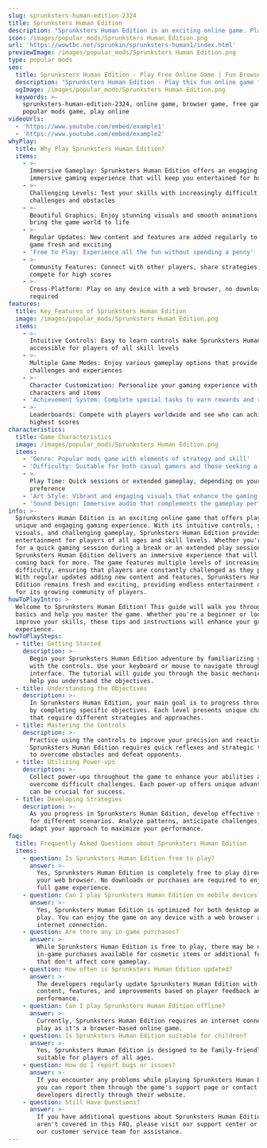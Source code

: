 ```yaml
---
slug: sprunksters-human-edition-2324
title: Sprunksters Human Edition
description: "Sprunksters Human Edition is an exciting online game. Play for free directly in your browser!"
icon: /images/popular_mods/Sprunksters Human Edition.png
url: 'https://wowtbc.net/sprunkin/sprunksters-human1/index.html'
previewImage: /images/popular_mods/Sprunksters Human Edition.png
type: popular mods
seo:
  title: Sprunksters Human Edition - Play Free Online Game | Fun Browser Games
  description: "Sprunksters Human Edition - Play this fun online game for free in your browser. No download required!"
  ogImage: /images/popular_mods/Sprunksters Human Edition.png
  keywords: >-
    sprunksters-human-edition-2324, online game, browser game, free game,
    popular mods game, play online
videoUrls:
  - 'https://www.youtube.com/embed/example1'
  - 'https://www.youtube.com/embed/example2'
whyPlay:
  title: Why Play Sprunksters Human Edition?
  items:
    - >-
      Immersive Gameplay: Sprunksters Human Edition offers an engaging and
      immersive gaming experience that will keep you entertained for hours
    - >-
      Challenging Levels: Test your skills with increasingly difficult
      challenges and obstacles
    - >-
      Beautiful Graphics: Enjoy stunning visuals and smooth animations that
      bring the game world to life
    - >-
      Regular Updates: New content and features are added regularly to keep the
      game fresh and exciting
    - 'Free to Play: Experience all the fun without spending a penny'
    - >-
      Community Features: Connect with other players, share strategies, and
      compete for high scores
    - >-
      Cross-Platform: Play on any device with a web browser, no downloads
      required
features:
  title: Key Features of Sprunksters Human Edition
  image: /images/popular_mods/Sprunksters Human Edition.png
  items:
    - >-
      Intuitive Controls: Easy to learn controls make Sprunksters Human Edition
      accessible for players of all skill levels
    - >-
      Multiple Game Modes: Enjoy various gameplay options that provide different
      challenges and experiences
    - >-
      Character Customization: Personalize your gaming experience with unique
      characters and items
    - 'Achievement System: Complete special tasks to earn rewards and recognition'
    - >-
      Leaderboards: Compete with players worldwide and see who can achieve the
      highest scores
characteristics:
  title: Game Characteristics
  image: /images/popular_mods/Sprunksters Human Edition.png
  items:
    - 'Genre: Popular mods game with elements of strategy and skill'
    - 'Difficulty: Suitable for both casual gamers and those seeking a challenge'
    - >-
      Play Time: Quick sessions or extended gameplay, depending on your
      preference
    - 'Art Style: Vibrant and engaging visuals that enhance the gaming experience'
    - 'Sound Design: Immersive audio that complements the gameplay perfectly'
info: >-
  Sprunksters Human Edition is an exciting online game that offers players a
  unique and engaging gaming experience. With its intuitive controls, stunning
  visuals, and challenging gameplay, Sprunksters Human Edition provides hours of
  entertainment for players of all ages and skill levels. Whether you're looking
  for a quick gaming session during a break or an extended play session,
  Sprunksters Human Edition delivers an immersive experience that will keep you
  coming back for more. The game features multiple levels of increasing
  difficulty, ensuring that players are constantly challenged as they progress.
  With regular updates adding new content and features, Sprunksters Human
  Edition remains fresh and exciting, providing endless entertainment options
  for its growing community of players.
howToPlayIntro: >-
  Welcome to Sprunksters Human Edition! This guide will walk you through the
  basics and help you master the game. Whether you're a beginner or looking to
  improve your skills, these tips and instructions will enhance your gaming
  experience.
howToPlaySteps:
  - title: Getting Started
    description: >-
      Begin your Sprunksters Human Edition adventure by familiarizing yourself
      with the controls. Use your keyboard or mouse to navigate through the game
      interface. The tutorial will guide you through the basic mechanics and
      help you understand the objectives.
  - title: Understanding the Objectives
    description: >-
      In Sprunksters Human Edition, your main goal is to progress through levels
      by completing specific objectives. Each level presents unique challenges
      that require different strategies and approaches.
  - title: Mastering the Controls
    description: >-
      Practice using the controls to improve your precision and reaction time.
      Sprunksters Human Edition requires quick reflexes and strategic thinking
      to overcome obstacles and defeat opponents.
  - title: Utilizing Power-ups
    description: >-
      Collect power-ups throughout the game to enhance your abilities and
      overcome difficult challenges. Each power-up offers unique advantages that
      can be crucial for success.
  - title: Developing Strategies
    description: >-
      As you progress in Sprunksters Human Edition, develop effective strategies
      for different scenarios. Analyze patterns, anticipate challenges, and
      adapt your approach to maximize your performance.
faq:
  title: Frequently Asked Questions about Sprunksters Human Edition
  items:
    - question: Is Sprunksters Human Edition free to play?
      answer: >-
        Yes, Sprunksters Human Edition is completely free to play directly in
        your web browser. No downloads or purchases are required to enjoy the
        full game experience.
    - question: Can I play Sprunksters Human Edition on mobile devices?
      answer: >-
        Yes, Sprunksters Human Edition is optimized for both desktop and mobile
        play. You can enjoy the game on any device with a web browser and
        internet connection.
    - question: Are there any in-game purchases?
      answer: >-
        While Sprunksters Human Edition is free to play, there may be optional
        in-game purchases available for cosmetic items or additional features
        that don't affect core gameplay.
    - question: How often is Sprunksters Human Edition updated?
      answer: >-
        The developers regularly update Sprunksters Human Edition with new
        content, features, and improvements based on player feedback and game
        performance.
    - question: Can I play Sprunksters Human Edition offline?
      answer: >-
        Currently, Sprunksters Human Edition requires an internet connection to
        play as it's a browser-based online game.
    - question: Is Sprunksters Human Edition suitable for children?
      answer: >-
        Yes, Sprunksters Human Edition is designed to be family-friendly and
        suitable for players of all ages.
    - question: How do I report bugs or issues?
      answer: >-
        If you encounter any problems while playing Sprunksters Human Edition,
        you can report them through the game's support page or contact the
        developers directly through their website.
    - question: Still Have Questions?
      answer: >-
        If you have additional questions about Sprunksters Human Edition that
        aren't covered in this FAQ, please visit our support center or contact
        our customer service team for assistance.
---
```


